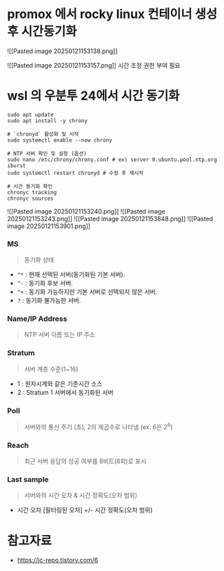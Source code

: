 # promox 에서 rocky linux 컨테이너 생성 후 시간동기화

![[Pasted image 20250121153138.png]]


![[Pasted image 20250121153157.png]]
시간 조정 권한 부여 필요

# wsl 의 우분투 24에서 시간 동기화

```
sudo apt update
sudo apt install -y chrony

# `chronyd` 활성화 및 시작
sudo systemctl enable --now chrony

# NTP 서버 확인 및 설정 (옵션)
sudo nano /etc/chrony/chrony.conf # ex) server 0.ubuntu.pool.ntp.org iburst
sudo systemctl restart chronyd # 수정 후 재시작

# 시간 동기화 확인
chronyc tracking 
chronyc sources
```

![[Pasted image 20250121153240.png]]
![[Pasted image 20250121153243.png]]
![[Pasted image 20250121153848.png]]
![[Pasted image 20250121153901.png]]
### MS
> 동기화 상태
- `^*` : 현재 선택된 서버(동기화된 기본 서버).
- `^-` : 동기화 후보 서버.
- `^+` : 동기화 가능하지만 기본 서버로 선택되지 않은 서버.
- `?` : 동기화 불가능한 서버.
### Name/IP Address
>NTP 서버 이름 또는 IP 주소
### Stratum
> 서버 계층 수준(1~16)
- 1 : 원자시계와 같은 기준시간 소스
- 2 : Stratum 1 서버에서 동기화된 서버
### Poll
>서버와의 통신 주기 (초),  2의 제곱수로 나타냄 (ex. 6은 2<sup>6</sup>)
### Reach
>최근 서버 응답의 성공 여부를 8비트(8회)로 표시
### Last sample
>서버와의 시간 오차 & 시간 정확도(오차 범위)
- 시간 오차 [필터링된 오차] +/- 시간 정확도(오차 범위)



# 참고자료
- https://jc-repo.tistory.com/6
